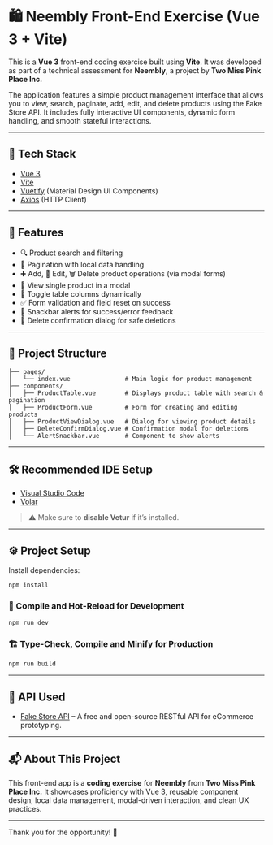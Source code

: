 # 🛍️ Neembly Front-End Exercise (Vue 3 + Vite)

This is a **Vue 3** front-end coding exercise built using **Vite**. It was developed as part of a technical assessment for **Neembly**, a project by **Two Miss Pink Place Inc.**

The application features a simple product management interface that allows you to view, search, paginate, add, edit, and delete products using the Fake Store API. It includes fully interactive UI components, dynamic form handling, and smooth stateful interactions.

---

## 🚀 Tech Stack

- [Vue 3](https://vuejs.org/)
- [Vite](https://vitejs.dev/)
- [Vuetify](https://vuetifyjs.com/) (Material Design UI Components)
- [Axios](https://axios-http.com/) (HTTP Client)

---

## 🧠 Features

- 🔍 Product search and filtering
- 📄 Pagination with local data handling
- ➕ Add, 📝 Edit, 🗑️ Delete product operations (via modal forms)
- 🧾 View single product in a modal
- 🎨 Toggle table columns dynamically
- ✅ Form validation and field reset on success
- 📢 Snackbar alerts for success/error feedback
- 🛑 Delete confirmation dialog for safe deletions

---

## 📁 Project Structure

```
├── pages/
│   └── index.vue               # Main logic for product management
├── components/
│   ├── ProductTable.vue        # Displays product table with search & pagination
│   ├── ProductForm.vue         # Form for creating and editing products
│   ├── ProductViewDialog.vue   # Dialog for viewing product details
│   ├── DeleteConfirmDialog.vue # Confirmation modal for deletions
│   └── AlertSnackbar.vue       # Component to show alerts
```

---

## 🛠 Recommended IDE Setup

- [Visual Studio Code](https://code.visualstudio.com/)
- [Volar](https://marketplace.visualstudio.com/items?itemName=johnsoncodehk.volar)

> ⚠️ Make sure to **disable Vetur** if it’s installed.

---

## ⚙️ Project Setup

Install dependencies:

```bash
npm install
```

### 🔄 Compile and Hot-Reload for Development

```bash
npm run dev
```

### 🏗️ Type-Check, Compile and Minify for Production

```bash
npm run build
```

---

## 🧪 API Used

- [Fake Store API](https://fakestoreapi.com/) – A free and open-source RESTful API for eCommerce prototyping.

---

## 📬 About This Project

This front-end app is a **coding exercise** for **Neembly** from **Two Miss Pink Place Inc.** It showcases proficiency with Vue 3, reusable component design, local data management, modal-driven interaction, and clean UX practices.

---

Thank you for the opportunity! 🚀
